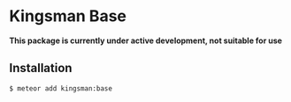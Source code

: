 # Kingsman Base

**This package is currently under active development, not suitable for use**

## Installation
```
$ meteor add kingsman:base
```

